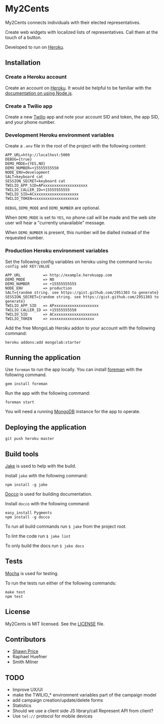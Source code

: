 # My2Cents

My2Cents connects individuals with their elected representatives.

Create web widgets with localized lists of representatives. Call them at the
touch of a button.

Developed to run on [Heroku](http://heroku.com).

## Installation

### Create a Heroku account

Create an account on [Heroku](http://heroku.com). It would be helpful to be
familiar with the [documentation on using Node.js](https://devcenter.heroku.com/articles/nodejs).

### Create a Twilio app

Create a new [Twilio](http://twilio.com) app and note your account SID and token, the app SID, and your
phone number.

### Development Heroku environment variables

Create a `.env` file in the root of the project with the following content:

    APP_URL=http://localhost:5000
    DEBUG={true}
    DEMO_MODE={YES,NO}
    DEMO_NUMBER=+15555555550
    NODE_ENV=development
    SALT=keyboard cat
    SESSION_SECRET=keyboard cat
    TWILIO_APP_SID=APxxxxxxxxxxxxxxxxxxxx
    TWILIO_CALLER_ID=+15555555555
    TWILIO_SID=ACxxxxxxxxxxxxxxxxxxxx
    TWILIO_TOKEN=xxxxxxxxxxxxxxxxxxxx

`DEBUG`, `DEMO_MODE` and `DEMO_NUMBER` are optional.

When `DEMO_MODE` is set to `YES`, no phone call will be made and the web site
user will hear a "currently unavailable" message.

When `DEMO_NUMBER` is present, this number will be dialled instead of the
requested number.

### Production Heroku environment variables

Set the following config variables on heroku using the command `heroku config add KEY:VALUE`

    APP_URL          => http://example.herokuapp.com
    DEMO_MODE        => NO
    DEMO_NUMBER      => +15555555555
    NODE_ENV         => production
    SALT={random string. see https://gist.github.com/2951303 to generate}
    SESSION_SECRET={random string. see https://gist.github.com/2951303 to generate}
    TWILIO_APP_SID   => APxxxxxxxxxxxxxxxxxxxx
    TWILIO_CALLER_ID => +15555555550
    TWILIO_SID       => ACxxxxxxxxxxxxxxxxxxxx
    TWILIO_TOKEN     => xxxxxxxxxxxxxxxxxxxx

Add the free MongoLab Heroku addon to your account with the following command:

    heroku addons:add mongolab:starter

## Running the application

Use `foreman` to run the app locally. You can install [foreman](https://github.com/ddollar/foreman) with the following command.

    gem install foreman

Run the app with the following command:

    foreman start

You will need a running [MongoDB](http://www.mongodb.org/) instance for the app to operate.

## Deploying the application

    git push heroku master

## Build tools

[Jake](https://github.com/mde/jake/#jake----javascript-build-tool-for-nodejs) is used to help with the build.

Install `jake` with the following command:

    npm install -g jake

[Docco](http://jashkenas.github.com/docco/) is used for building documentation.

Install `docco` with the following command:

    easy_install Pygments
    npm install -g docco

To run all build commands run `$ jake` from the project root.

To lint the code run `$ jake lint`

To only build the docs run `$ jake docs`

## Tests

[Mocha](http://visionmedia.github.com/mocha/) is used for testing.

To run the tests run either of the following commands:

    make test
    npm test

## License

My2Cents is MIT licensed. See the [LICENSE](http://github.com/affinitybridge/my2cents/raw/master/LICENSE) file.

## Contributors

* [Shawn Price](https://twitter.com/sprice)
* Raphael Huefner
* Smith Milner

## TODO

- Improve UX/UI
- make the TWILIO_* environment variables part of the campaign model
- add campaign creation/update/delete forms
- Statistics
- Should we use a client side JS library/call Represent API from client?
- Use `tel://` protocol for mobile devices
